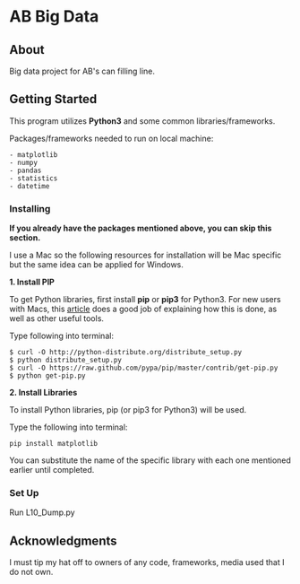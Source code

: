 # AB Big Data

## About

Big data project for AB's can filling line.

## Getting Started

This program utilizes **Python3** and some common libraries/frameworks. 

Packages/frameworks needed to run on local machine:
```
- matplotlib
- numpy
- pandas
- statistics
- datetime
```

### Installing

**If you already have the packages mentioned above, you can skip this section.**

I use a Mac so the following resources for installation will be Mac specific but the same idea can be applied for Windows.

**1. Install PIP**

To get Python libraries, first install **pip** or **pip3** for Python3. For new users with Macs, this [article](http://www.pyladies.com/blog/Get-Your-Mac-Ready-for-Python-Programming/) does a good job of explaining how this is done, as well as other useful tools.

Type following into terminal:

```
$ curl -O http://python-distribute.org/distribute_setup.py
$ python distribute_setup.py
$ curl -O https://raw.github.com/pypa/pip/master/contrib/get-pip.py
$ python get-pip.py
```
**2. Install Libraries**

To install Python libraries, pip (or pip3 for Python3) will be used. 

Type the following into terminal:

```
pip install matplotlib
```

You can substitute the name of the specific library with each one mentioned earlier until completed.

### Set Up

Run L10_Dump.py

## Acknowledgments

I must tip my hat off to owners of any code, frameworks, media used that I do not own.


